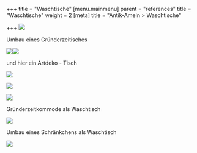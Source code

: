 +++
title = "Waschtische"
[menu.mainmenu]
parent = "references"
title = "Waschtische"
weight = 2
[meta]
title = "Antik-Ameln > Waschtische"

+++
![](/img/Waschtisch%20(600%20x%20450).jpg.jpg)

Umbau eines Gründerzeitisches

![](/img/DSC_0212.jpg)![](/img/waschtisch.JPG)

und hier ein Artdeko - Tisch

![](/img/IMG_20140128_114735.jpg)

![](/img/IMG_20140125_113421.jpg)

![](/img/IMG_20140128_114657.jpg)

Gründerzeitkommode als Waschtisch

![](/img/20170421_111349.jpg)

Umbau eines Schränkchens als Waschtisch

![](/img/waschtisch.JPG)